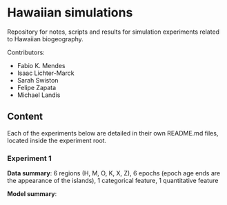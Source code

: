 # Hawaiian simulations

Repository for notes, scripts and results for simulation experiments related to Hawaiian biogeography.

Contributors:
  - Fabio K. Mendes
  - Isaac Lichter-Marck
  - Sarah Swiston
  - Felipe Zapata
  - Michael Landis

## Content

Each of the experiments below are detailed in their own README.md files, located inside the experiment root.

### Experiment 1

**Data summary**: 6 regions (H, M, O, K, X, Z), 6 epochs (epoch age ends are the appearance of
the islands), 1 categorical feature, 1 quantitative feature

**Model summary**: 



